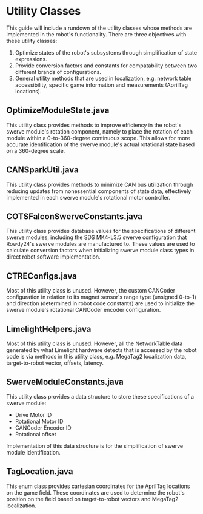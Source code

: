 # Utility Classes

This guide will include a rundown of the utility classes whose methods are implemented in the robot's functionality. There are three objectives with these utility classes:
1. Optimize states of the robot's subsystems through simplification of state expressions.
2. Provide conversion factors and constants for compatability between two different brands of configurations.
3. General utility methods that are used in localization, e.g. network table accessibility, specific game information and measurements (AprilTag locations).

## OptimizeModuleState.java

This utility class provides methods to improve efficiency in the robot's swerve module's rotation component, namely to place the rotation of each module within a 0-to-360-degree continuous scope. This allows for more accurate identification of the swerve module's actual rotational state based on a 360-degree scale.

## CANSparkUtil.java

This utility class provides methods to minimize CAN bus utilization through reducing updates from nonessential components of state data, effectively implemented in each swerve module's rotational motor controller.

## COTSFalconSwerveConstants.java

This utility class provides database values for the specifications of different swerve modules, including the SDS MK4-L3.5 swerve configuration that Rowdy24's swerve modules are manufactured to. These values are used to calculate conversion factors when initializing swerve module class types in direct robot software implementation.

## CTREConfigs.java

Most of this utility class is unused. However, the custom CANCoder configuration in relation to its magnet sensor's range type (unsigned 0-to-1) and direction (determined in robot code constants) are used to initialize the swerve module's rotational CANCoder encoder configuration.

## LimelightHelpers.java

Most of this utility class is unused. However, all the NetworkTable data generated by what Limelight hardware detects that is accessed by the robot code is via methods in this utility class, e.g. MegaTag2 localization data, target-to-robot vector, offsets, latency.

## SwerveModuleConstants.java

This utility class provides a data structure to store these specifications of a swerve module:
- Drive Motor ID
- Rotational Motor ID
- CANCoder Encoder ID
- Rotational offset

Implementation of this data structure is for the simplification of swerve module identification.

## TagLocation.java

This enum class provides cartesian coordinates for the AprilTag locations on the game field. These coordinates are used to determine the robot's position on the field based on target-to-robot vectors and MegaTag2 localization.